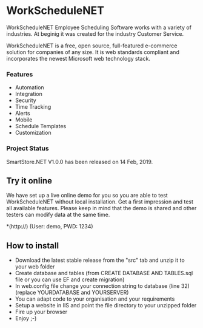 # WorkScheduleNET

WorkScheduleNET Employee Scheduling Software works with a variety of industries. At beginig it was created for the industry Customer Service.

WorkScheduleNET is a free, open source, full-featured e-commerce solution for companies of any size. It is web standards compliant and incorporates the newest Microsoft web technology stack.

### Features

* Automation
* Integration
* Security
* Time Tracking
* Alerts
* Mobile
* Schedule Templates
* Customization


### Project Status
SmartStore.NET V1.0.0 has been released on 14 Feb, 2019. 


## Try it online

We have set up a live online demo for you so you are able to test WorkScheduleNET without local installation. Get a first impression and test all available features. Please keep in mind that the demo is shared and other testers can modify data at the same time.

*(http://) (User: demo, PWD: 1234)

## How to install

* Download the latest stable release from the "src" tab and unzip it to your web folder
* Create database and tables (from CREATE DATABASE AND TABLES.sql file or you can use EF and create migration)
* In web.config file change your connection string to database (line 32) (replace YOURDATABASE and YOURSERVER)
* You can adapt code to your organisation and your requirements
* Setup a website in IIS and point the file directory to your unzipped folder
* Fire up your browser
* Enjoy ;-)



